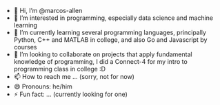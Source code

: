 - 👋 Hi, I’m @marcos-allen
- 👀 I’m interested in programming, especially data science and machine learning
- 🌱 I’m currently learning several programming languages, principally Python, C++ and MATLAB in college, and also Go and Javascript by courses
- 💞️ I’m looking to collaborate on projects that apply fundamental knowledge of programming, I did a Connect-4 for my intro to programming class in college :D
- 📫 How to reach me ... (sorry, not for now)
- 😄 Pronouns: he/him
- ⚡ Fun fact: ... (currently looking for one)

<!---
marcos-allen/marcos-allen is a ✨ special ✨ repository because its `README.md` (this file) appears on your GitHub profile.
You can click the Preview link to take a look at your changes.
--->
